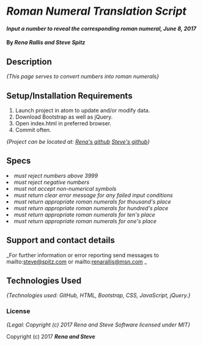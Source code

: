 # _Roman Numeral Translation Script_

#### _Input a number to reveal the corresponding roman numeral, June 8, 2017_

#### By _**Rena Rallis and Steve Spitz**_

## Description

_{This page serves to convert numbers into roman numerals}_

## Setup/Installation Requirements

1. Launch project in atom to update and/or modify data.
2. Download Bootstrap as well as jQuery.
3. Open index.html in preferred browser.
4. Commit often.

_{Project can be located at: <a href=https://github.com/RenRall/RomanNumerals> Rena's github</a> <a href=https://github.com/Gingerbolt/RomanNumerals> Steve's github</a>}_

## Specs

_<li> must reject numbers above 3999 </li>_
_<li> must reject negative numbers </li>_
_<li> must not accept non-numerical symbols </li>_
_<li> must return clear error message for any failed input conditions </li>_
_<li> must return appropriate roman numerals for thousand's place </li>_
_<li> must return appropriate roman numerals for hundred's place </li>_
_<li> must return appropriate roman numerals for ten's place </li>_
_<li> must return appropriate roman numerals for one's place </li>_

## Support and contact details

_For further information or error reporting send messages to mailto:steve@spitz.com or mailto:renarallis@msn.com _

## Technologies Used

_{Technologies used: GitHub, HTML, Bootstrap, CSS, JavaScript, jQuery.}_

### License

*{Legal: Copyright (c) 2017 Rena and Steve Software licensed under MIT}*

Copyright (c) 2017 **_Rena and Steve_**
